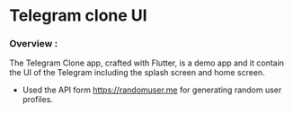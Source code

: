 # Telegram clone UI

### Overview :

The Telegram Clone app, crafted with Flutter, is a demo app and it contain the UI of the Telegram including the splash screen and home screen.



- Used the API form https://randomuser.me for generating random user profiles.
